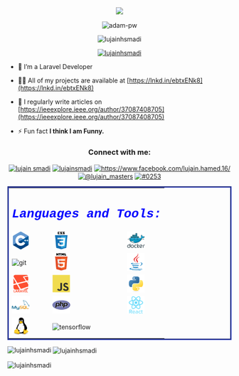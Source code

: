 <p align="center"><img align="center" src="https://readme-typing-svg.herokuapp.com?font=Vollkorn&size=30&color=5DDBFF&lines=Hi+%F0%9F%91%8B%2C+I'm+Lujain++H+Al-Smadi;Full-Stack+developer;+From+Jordan.."  style="max-width: 100%;"></p>
<!-- <h1 align="center">Hi 👋, I'm Lujain Hamed Al-Smadi</h1> -->
<!-- <h3 align="center">A passionate Full-Stack developer from Jordan</h3> -->
<p align="center">
    <img align="center" src="https://github.com/Adam-pw/Adam-pw/raw/main/animation_500_kxa883sd.gif" alt="adam-pw" style="max-width: 100%;">
</p>

<p align="center"> <img src="https://komarev.com/ghpvc/?username=lujainhsmadi&label=Profile%20views&color=0e75b6&style=flat" alt="lujainhsmadi" /> </p>

<p align="center"> <a href="https://github.com/ryo-ma/github-profile-trophy"><img src="https://github-profile-trophy.vercel.app/?username=lujainhsmadi" alt="lujainhsmadi" /></a> </p>

- 🌱 I’m a Laravel Developer

- 👨‍💻 All of my projects are available at [https://lnkd.in/ebtxENk8](https://lnkd.in/ebtxENk8)

- 📝 I regularly write articles on [https://ieeexplore.ieee.org/author/37087408705](https://ieeexplore.ieee.org/author/37087408705)

- ⚡ Fun fact **I think I am Funny.**

<h3 align="center">Connect with me:</h3>
<p align="center">
<a href="https://linkedin.com/in/lujain smadi" target="blank"><img align="center" src="https://raw.githubusercontent.com/rahuldkjain/github-profile-readme-generator/master/src/images/icons/Social/linked-in-alt.svg" alt="lujain smadi" height="30" width="40" /></a>
<a href="https://kaggle.com/lujainsmadi" target="blank"><img align="center" src="https://raw.githubusercontent.com/rahuldkjain/github-profile-readme-generator/master/src/images/icons/Social/kaggle.svg" alt="lujainsmadi" height="30" width="40" /></a>
<a href="https://fb.com/https://www.facebook.com/lujain.hamed.16/" target="blank"><img align="center" src="https://raw.githubusercontent.com/rahuldkjain/github-profile-readme-generator/master/src/images/icons/Social/facebook.svg" alt="https://www.facebook.com/lujain.hamed.16/" height="30" width="40" /></a>
<a href="https://www.hackerearth.com/@lujain_masters" target="blank"><img align="center" src="https://raw.githubusercontent.com/rahuldkjain/github-profile-readme-generator/master/src/images/icons/Social/hackerearth.svg" alt="@lujain_masters" height="30" width="40" /></a>
<a href="https://discord.gg/#0253" target="blank"><img align="center" src="https://raw.githubusercontent.com/rahuldkjain/github-profile-readme-generator/master/src/images/icons/Social/discord.svg" alt="#0253" height="30" width="40" /></a>
</p>


<p align="center">
<table style="border: 3px groove rgb(56, 74, 209);">
    <tr>
        <th colspan="3">
            <h1 style="color: blue;font-family: 'Courier New', Courier, monospace; font-style: italic;">Languages and
                Tools:</h1>
        </th>
    </tr>
    <tr >
        <td ><a href="https://www.w3schools.com/cpp/" target="_blank"
                rel="noreferrer"> <img
                    src="https://raw.githubusercontent.com/devicons/devicon/master/icons/cplusplus/cplusplus-original.svg"
                    alt="cplusplus" width="40" height="40" /> </a> <a href="https://www.w3schools.com/css/"
                target="_blank" rel="noreferrer"></td>
        <td ><img
                src="https://raw.githubusercontent.com/devicons/devicon/master/icons/css3/css3-original-wordmark.svg"
                alt="css3" width="40" height="40" /> </a> <a href="https://www.docker.com/" target="_blank"
                rel="noreferrer"></td>
        <td><img
                src="https://raw.githubusercontent.com/devicons/devicon/master/icons/docker/docker-original-wordmark.svg"
                alt="docker" width="40" height="40" /> </a> <a href="https://git-scm.com/" target="_blank"
                rel="noreferrer"></td>
    </tr> 
    <tr>
    <td><img src="https://www.vectorlogo.zone/logos/git-scm/git-scm-icon.svg" alt="git" width="40" height="40" /></td>
    <td><img src="https://raw.githubusercontent.com/devicons/devicon/master/icons/html5/html5-original-wordmark.svg"
        alt="html5" width="40" height="40" /></td>
    <td> <img src="https://raw.githubusercontent.com/devicons/devicon/master/icons/java/java-original.svg" alt="java"
        width="40" height="40" /></td>
</tr>
<tr>
    <td><img src="https://raw.githubusercontent.com/devicons/devicon/master/icons/laravel/laravel-plain-wordmark.svg"
            alt="laravel" width="40" height="40" /></td>
     <td><img src="https://raw.githubusercontent.com/devicons/devicon/master/icons/javascript/javascript-original.svg" alt="javascript" width="40" height="40"/></td>
     <td><img src="https://raw.githubusercontent.com/devicons/devicon/master/icons/python/python-original.svg" alt="python" width="40" height="40"/></td>
</tr>

<tr>
    <td><img src="https://raw.githubusercontent.com/devicons/devicon/master/icons/mysql/mysql-original-wordmark.svg" alt="mysql" width="40" height="40"/></td>
     <td><img src="https://raw.githubusercontent.com/devicons/devicon/master/icons/php/php-original.svg" alt="php" width="40" height="40"/></td>
     <td><img src="https://raw.githubusercontent.com/devicons/devicon/master/icons/react/react-original-wordmark.svg" alt="react" width="40" height="40"/></td>
</tr>
<tr>
    <td><img src="https://raw.githubusercontent.com/devicons/devicon/master/icons/linux/linux-original.svg" alt="linux" width="40" height="40"/></td>
     <td><img src="https://www.vectorlogo.zone/logos/tensorflow/tensorflow-icon.svg" alt="tensorflow" width="40" height="40"/></td>
     
</tr>
</table>
</p>

<p><img align="left" src="https://github-readme-stats.vercel.app/api/top-langs?username=lujainhsmadi&show_icons=true&locale=en&layout=compact" alt="lujainhsmadi" /></p>

<p>&nbsp;<img align="center" src="https://github-readme-stats.vercel.app/api?username=lujainhsmadi&show_icons=true&locale=en" alt="lujainhsmadi" /></p>

<p><img align="center" src="https://github-readme-streak-stats.herokuapp.com/?user=lujainhsmadi&" alt="lujainhsmadi" /></p>


